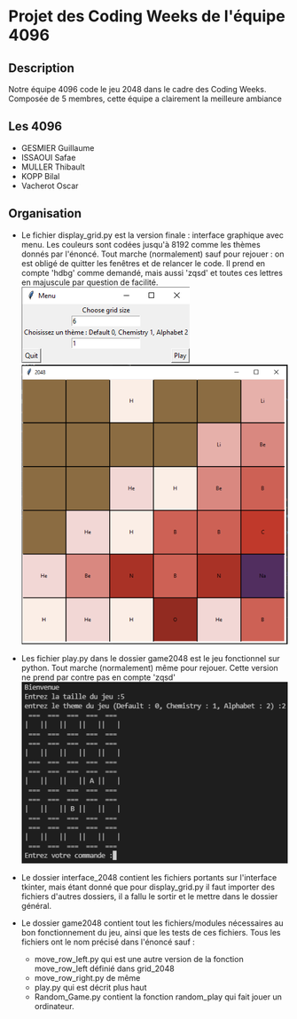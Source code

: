 # Projet des Coding Weeks de l'équipe 4096

## Description
Notre équipe 4096 code le jeu 2048 dans le cadre des Coding Weeks.
Composée de 5 membres, cette équipe a clairement la meilleure ambiance

## Les 4096
* GESMIER Guillaume
* ISSAOUI Safae
* MULLER Thibault
* KOPP Bilal
* Vacherot Oscar

## Organisation
* Le fichier display_grid.py est la version finale : interface graphique avec menu. Les couleurs sont codées jusqu'à 8192 comme les thèmes donnés par l'énoncé. Tout marche (normalement) sauf pour rejouer : on est obligé de quitter les fenêtres et de relancer le code. Il prend en compte 'hdbg' comme demandé, mais aussi 'zqsd' et toutes ces lettres en majuscule par question de facilité.
![alt text](Photos_ReadMe/Menu.png)
![alt text](Photos_ReadMe/Interface.png)


* Les fichier play.py dans le dossier game2048 est le jeu fonctionnel sur python. Tout marche (normalement) même pour rejouer. Cette version ne prend par contre pas en compte 'zqsd'
![alt text](Photos_ReadMe/Jeu.png)

* Le dossier interface_2048 contient les fichiers portants sur l'interface tkinter, mais étant donné que pour display_grid.py il faut importer des fichiers d'autres dossiers, il a fallu le sortir et le mettre dans le dossier général.

* Le dossier game2048 contient tout les fichiers/modules nécessaires au bon fonctionnement du jeu, ainsi que les tests de ces fichiers. Tous les fichiers ont le nom précisé dans l'énoncé sauf :
    * move_row_left.py qui est une autre version de la fonction move_row_left définié dans grid_2048
    * move_row_right.py de même
    * play.py qui est décrit plus haut
    * Random_Game.py contient la fonction random_play qui fait jouer un ordinateur.